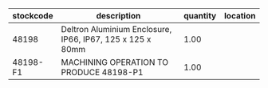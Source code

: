 |stockcode|description|quantity|location|
|---------|-----------|--------|--------|
|48198|Deltron Aluminium Enclosure, IP66, IP67, 125 x 125 x 80mm|1.00||
|48198-F1|MACHINING OPERATION TO PRODUCE 48198-P1|1.00||
